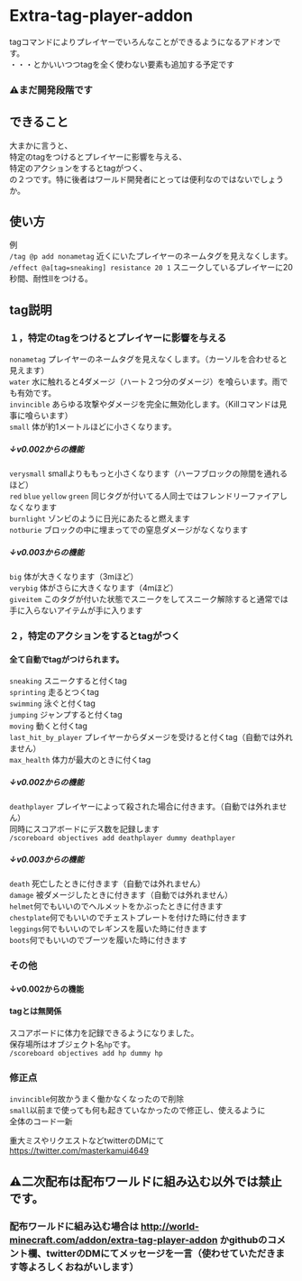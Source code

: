 # Extra-tag-player-addon
tagコマンドによりプレイヤーでいろんなことができるようになるアドオンです。  
・・・とかいいつつtagを全く使わない要素も追加する予定です

### ⚠まだ開発段階です

## **できること**
大まかに言うと、  
特定のtagをつけるとプレイヤーに影響を与える、  
特定のアクションをするとtagがつく、  
の２つです。特に後者はワールド開発者にとっては便利なのではないでしょうか。

## 使い方  
例  
`/tag @p add nonametag` 近くにいたプレイヤーのネームタグを見えなくします。  
`/effect @a[tag=sneaking] resistance 20 1` スニークしているプレイヤーに20秒間、耐性Ⅱをつける。  
  
  
## tag説明 
### １，特定のtagをつけるとプレイヤーに影響を与える
`nonametag`           プレイヤーのネームタグを見えなくします。（カーソルを合わせると見えます）  
`water`               水に触れると4ダメージ（ハート２つ分のダメージ）を喰らいます。雨でも有効です。  
`invincible`          あらゆる攻撃やダメージを完全に無効化します。（Killコマンドは見事に喰らいます）  
`small`               体が約1メートルほどに小さくなります。  
  
##### ↓v0.002からの機能  
`verysmall` smallよりももっと小さくなります（ハーフブロックの隙間を通れるほど）  
`red` `blue` `yellow` `green` 同じタグが付いてる人同士ではフレンドリーファイアしなくなります  
`burnlight` ゾンビのように日光にあたると燃えます  
`notburie` ブロックの中に埋まってでの窒息ダメージがなくなります  
  
##### ↓v0.003からの機能  
`big` 体が大きくなります（3mほど）  
`verybig` 体がさらに大きくなります（4mほど）  
`giveitem` このタグが付いた状態でスニークをしてスニーク解除すると通常では手に入らないアイテムが手に入ります  
  
  
### ２，特定のアクションをするとtagがつく  
#### 全て自動でtagがつけられます。  
`sneaking`            スニークすると付くtag  
`sprinting`           走るとつくtag  
`swimming`            泳ぐと付くtag  
`jumping`             ジャンプすると付くtag  
`moving`              動くと付くtag  
`last_hit_by_player`  プレイヤーからダメージを受けると付くtag（自動では外れません）  
`max_health`          体力が最大のときに付くtag  
  
##### ↓v0.002からの機能  
`deathplayer` プレイヤーによって殺された場合に付きます。（自動では外れません）  
同時にスコアボードにデス数を記録します  
`/scoreboard objectives add deathplayer dummy deathplayer`  
  
##### ↓v0.003からの機能  
`death` 死亡したときに付きます（自動では外れません）  
`damage` 被ダメージしたときに付きます（自動では外れません）  
`helmet`何でもいいのでヘルメットをかぶったときに付きます  
`chestplate`何でもいいのでチェストプレートを付けた時に付きます  
`leggings`何でもいいのでレギンスを履いた時に付きます  
`boots`何でもいいのでブーツを履いた時に付きます  
  
### その他  
#### ↓v0.002からの機能  
#### tagとは無関係  
スコアボードに体力を記録できるようになりました。  
保存場所はオブジェクト名`hp`です。  
`/scoreboard objectives add hp dummy hp`  
  
  
### 修正点  
`invincible`何故かうまく働かなくなったので削除  
`small`以前まで使っても何も起きていなかったので修正し、使えるように  
全体のコード一新
  
  
  
  
  
  
  
  

重大ミスやリクエストなどtwitterのDMにて　https://twitter.com/masterkamui4649

## ⚠二次配布は配布ワールドに組み込む以外では禁止です。
### 配布ワールドに組み込む場合は http://world-minecraft.com/addon/extra-tag-player-addon かgithubのコメント欄、twitterのDMにてメッセージを一言（使わせていただきます等よろしくおねがいします）
